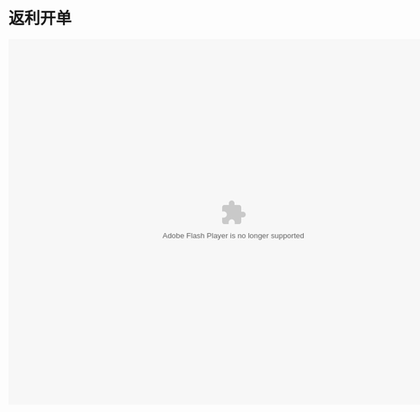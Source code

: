 # 返利开单

<embed src="http://resource.3cwdb.com/kailong-donghua/V310000201105160200.swf" width="800" height="650"  pluginspage="http://www.macromedia.com/go/getflashplayer" 
type="application/x-shockwave-flash" ></embed>
